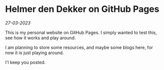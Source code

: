 # Helmer den Dekker on GitHub Pages
*27-03-2023*


This is my personal website on GitHub Pages. I simply wanted to test this, see how it works and play around.

I am planning to store some resources, and maybe some blogs here, for now it is just playing around.

I'l keep you posted.